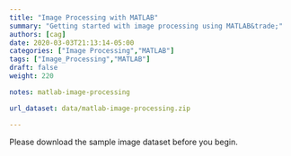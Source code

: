 ```yaml
---
title: "Image Processing with MATLAB"
summary: "Getting started with image processing using MATLAB&trade;"
authors: [cag]
date: 2020-03-03T21:13:14-05:00
categories: ["Image Processing","MATLAB"]
tags: ["Image_Processing","MATLAB"]
draft: false
weight: 220

notes: matlab-image-processing

url_dataset: data/matlab-image-processing.zip

---
```


Please download the sample image dataset before you begin.



